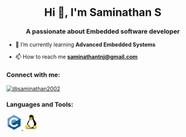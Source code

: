 <h1 align="center">Hi 👋, I'm Saminathan S</h1>
<h3 align="center">A passionate about Embedded software developer</h3>

- 🌱 I’m currently learning **Advanced Embedded Systems**

- 📫 How to reach me **saminathantnj@gmail.com**

<h3 align="left">Connect with me:</h3>
<p align="left">
<a href="https://www.linkedin.com/in/saminathans2002?lipi=urn%3Ali%3Apage%3Ad_flagship3_profile_view_base_contact_details%3BRKoMrYx%2BTcKF3UAds7bR4g%3D%3D" target="blank"><img align="center" src="https://raw.githubusercontent.com/rahuldkjain/github-profile-readme-generator/master/src/images/icons/Social/linked-in-alt.svg" alt="@saminathan2002" height="30" width="40" /></a>
</p>

<h3 align="left">Languages and Tools:</h3>
<p align="left"> <a href="https://www.cprogramming.com/" target="_blank" rel="noreferrer"> <img src="https://raw.githubusercontent.com/devicons/devicon/master/icons/c/c-original.svg" alt="c" width="40" height="40"/> </a> <a href="https://www.linux.org/" target="_blank" rel="noreferrer"> <img src="https://raw.githubusercontent.com/devicons/devicon/master/icons/linux/linux-original.svg" alt="linux" width="40" height="40"/> </a> </p>

